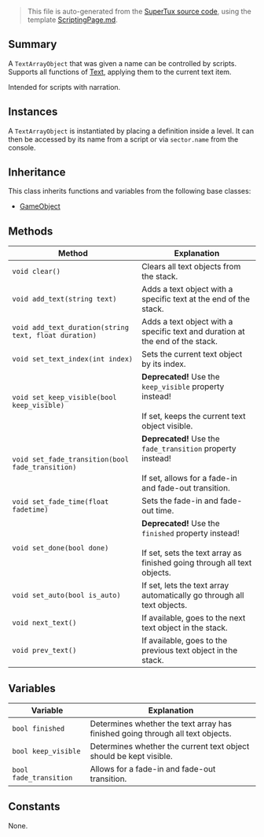 > This file is auto-generated from the [SuperTux source code](https://github.com/SuperTux/supertux/tree/master/src), using the template [ScriptingPage.md](https://github.com/SuperTux/wiki/tree/master/templates/ScriptingPage.md).

Summary
-------

A `TextArrayObject` that was given a name can be controlled by scripts. Supports all functions of [Text](https://github.com/SuperTux/supertux/wiki/ScriptingText), applying them to the current text item.

Intended for scripts with narration. 

Instances
--------

A `TextArrayObject` is instantiated by placing a definition inside a level. It can then be accessed by its name from a script or via `sector.name` from the console. 

Inheritance
--------

This class inherits functions and variables from the following base classes:
* [GameObject](https://github.com/SuperTux/supertux/wiki/ScriptingGameObject)


Methods
-------

Method | Explanation
-------|-------
`void clear()` | Clears all text objects from the stack.
`void add_text(string text)` | Adds a text object with a specific text at the end of the stack.
`void add_text_duration(string text, float duration)` | Adds a text object with a specific text and duration at the end of the stack.
`void set_text_index(int index)` | Sets the current text object by its index.
`void set_keep_visible(bool keep_visible)` | **Deprecated!** Use the `keep_visible` property instead! <br /><br />If set, keeps the current text object visible.
`void set_fade_transition(bool fade_transition)` | **Deprecated!** Use the `fade_transition` property instead! <br /><br />If set, allows for a fade-in and fade-out transition.
`void set_fade_time(float fadetime)` | Sets the fade-in and fade-out time.
`void set_done(bool done)` | **Deprecated!** Use the `finished` property instead! <br /><br />If set, sets the text array as finished going through all text objects.
`void set_auto(bool is_auto)` | If set, lets the text array automatically go through all text objects.
`void next_text()` | If available, goes to the next text object in the stack.
`void prev_text()` | If available, goes to the previous text object in the stack.


Variables
---------

Variable | Explanation
---------|---------
`bool finished` | Determines whether the text array has finished going through all text objects.
`bool keep_visible` | Determines whether the current text object should be kept visible.
`bool fade_transition` | Allows for a fade-in and fade-out transition.


Constants
---------

None.
